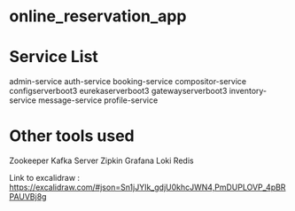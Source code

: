 # online_reservation_app

# Service List

admin-service
auth-service
booking-service
compositor-service
configserverboot3
eurekaserverboot3
gatewayserverboot3
inventory-service
message-service
profile-service

# Other tools used
Zookeeper
Kafka Server
Zipkin
Grafana
Loki
Redis

Link to excalidraw : https://excalidraw.com/#json=Sn1jJYIk_gdjU0khcJWN4,PmDUPLOVP_4pBRPAUVBj8g


